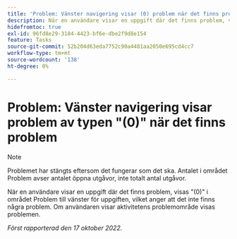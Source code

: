```yaml
---
title: 'Problem: Vänster navigering visar (0) problem när det finns problem'
description: När en användare visar en uppgift där det finns problem, visas (0) i området Problem till vänster för uppgiften, vilket anger att det inte finns några problem. Om användaren visar aktivitetens problemområde visas problemen.
hidefromtoc: true
exl-id: 96fd8e29-3184-4423-bf6e-dbe2f9d8e154
feature: Tasks
source-git-commit: 52b204d63eda7752c90a4481aa2050e695cd4cc7
workflow-type: tm+mt
source-wordcount: '138'
ht-degree: 0%

---
```


# Problem: Vänster navigering visar problem av typen &quot;(0)&quot; när det finns problem

>[!NOTE]
>
>Problemet har stängts eftersom det fungerar som det ska. Antalet i området Problem avser antalet öppna utgåvor, inte totalt antal utgåvor.

När en användare visar en uppgift där det finns problem, visas &quot;(0)&quot; i området Problem till vänster för uppgiften, vilket anger att det inte finns några problem. Om användaren visar aktivitetens problemområde visas problemen.

_Först rapporterad den 17 oktober 2022._
